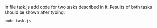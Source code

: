 In file task.js add code for two tasks described in it. Results of both tasks should be shown after typing:

`node task.js`